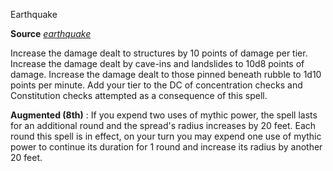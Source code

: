 Earthquake

**Source** [_earthquake_](/pathfinderRPG/prd/spells/earthquake.html#_earthquake)

Increase the damage dealt to structures by 10 points of damage per tier. Increase the damage dealt by cave-ins and landslides to 10d8 points of damage. Increase the damage dealt to those pinned beneath rubble to 1d10 points per minute. Add your tier to the DC of concentration checks and Constitution checks attempted as a consequence of this spell.

**Augmented (8th)** : If you expend two uses of mythic power, the spell lasts for an additional round and the spread's radius increases by 20 feet. Each round this spell is in effect, on your turn you may expend one use of mythic power to continue its duration for 1 round and increase its radius by another 20 feet.

